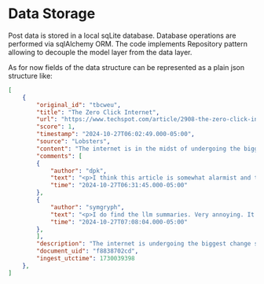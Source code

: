 # Data Storage

Post data is stored in a local sqLite database.
Database operations are performed via sqlAlchemy ORM.
The code implements Repository pattern allowing to decouple the model layer from the data layer.

As for now fields of the data structure can be represented as a plain json structure like:

```json
[
    {
        "original_id": "tbcweu",
        "title": "The Zero Click Internet",
        "url": "https://www.techspot.com/article/2908-the-zero-click-internet/",
        "score": 1,
        "timestamp": "2024-10-27T06:02:49.000-05:00",
        "source": "Lobsters",
        "content": "The internet is in the midst of undergoing the biggest change since its inception. It's huge. And there is no going back. The web is changing into the Zero Click Internet, and it will change everything about how you do everything. Zero Click Internet means you'll no longer click on links to find the content you want.",
        "comments": [
        {
            "author": "dpk",
            "text": "<p>I think this article is somewhat alarmist and the future it portrays not nearly as inevitable as it claims. (Although consider that if you are a regular Lobsters reader, the way you use the internet is probably already atypical in many ways, especially if you have been around the internet a long time.)</p>",
            "time": "2024-10-27T06:31:45.000-05:00"
        },
        {
            "author": "symgryph",
            "text": "<p>I do find the llm summaries. Very annoying. It might be that gets to a point where we have to start indexing things ourselves! I also find search engines less and less relevant as I go directly to things like say GitHub, or medical sites directly since the search engine results are becoming more and more crappy.</p>\n",
            "time": "2024-10-27T07:08:04.000-05:00"
        },
        ],
        "description": "The internet is undergoing the biggest change since its inception. It's huge. And there is no going back. The web is changing into the Zero Click Internet,...",
        "document_uid": "f8838702cd",
        "ingest_utctime": 1730039398
    },
]
```
